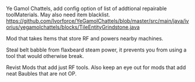
Ye Gamol Chattels,
 add config option of list of addtional repairable toolMaterials. May also need item blacklist. 
https://github.com/Ivorforce/YeGamolChattels/blob/master/src/main/java/ivorius/yegamolchattels/blocks/TileEntityGrindstone.java


Mod that takes Items that store RF and powers nearby machines.

Steal belt babble from flaxbeard steam power, it prevents you from using a tool that would otherwise break.

Revist Mods that add just RF tools. 
Also keep an eye out for mods that add neat Baubles that are not OP.
